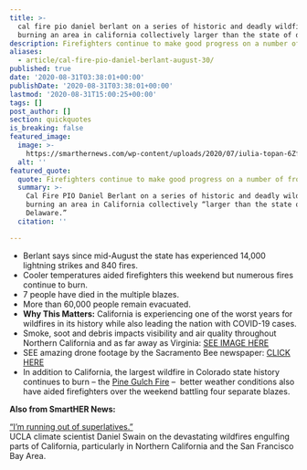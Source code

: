 ```yaml
---
title: >-
  cal fire pio daniel berlant on a series of historic and deadly wildfires
  burning an area in california collectively larger than the state of delaware.
description: Firefighters continue to make good progress on a number of fronts..
aliases:
  - article/cal-fire-pio-daniel-berlant-august-30/
published: true
date: '2020-08-31T03:38:01+00:00'
publishDate: '2020-08-31T03:38:01+00:00'
lastmod: '2020-08-31T15:00:25+00:00'
tags: []
post_author: []
section: quickquotes
is_breaking: false
featured_image:
  image: >-
    https://smarthernews.com/wp-content/uploads/2020/07/iulia-topan-6ZfWcQOPQZY-unsplash-min-683x1024.jpg
  alt: ''
featured_quote:
  quote: Firefighters continue to make good progress on a number of fronts..
  summary: >-
    Cal Fire PIO Daniel Berlant on a series of historic and deadly wildfires
    burning an area in California collectively “larger than the state of
    Delaware.”
  citation: ''

---
```

*   Berlant says since mid-August the state has experienced 14,000 lightning strikes and 840 fires.
*   Cooler temperatures aided firefighters this weekend but numerous fires continue to burn.
*   7 people have died in the multiple blazes.
*   More than 60,000 people remain evacuated.
*   **Why This Matters:** California is experiencing one of the worst years for wildfires in its history while also leading the nation with COVID-19 cases.
*   Smoke, soot and debris impacts visibility and air quality throughout Northern California and as far away as Virginia: [SEE IMAGE HERE](\"https://earthobservatory.nasa.gov/images/147182/august-fires-leave-vast-burn-scars-in-california\")
*   SEE amazing drone footage by the Sacramento Bee newspaper: [CLICK HERE](\"https://www.sacbee.com/news/california/fires/article245265330.html\")
*   In addition to California, the largest wildfire in Colorado state history continues to burn – the [Pine Gulch Fire](\"https://www.denverpost.com/2020/08/30/colorado-wildfires-update-august-30-pine-gulch-grizzly-creek/\") –  better weather conditions also have aided firefighters over the weekend battling four separate blazes.

**Also from SmartHER News:** 

[“I’m running out of superlatives.”](\"https://smarthernews.com/article/ca-wildfires-2020-ucla-scientist/\")  
UCLA climate scientist Daniel Swain on the devastating wildfires engulfing parts of California, particularly in Northern California and the San Francisco Bay Area.